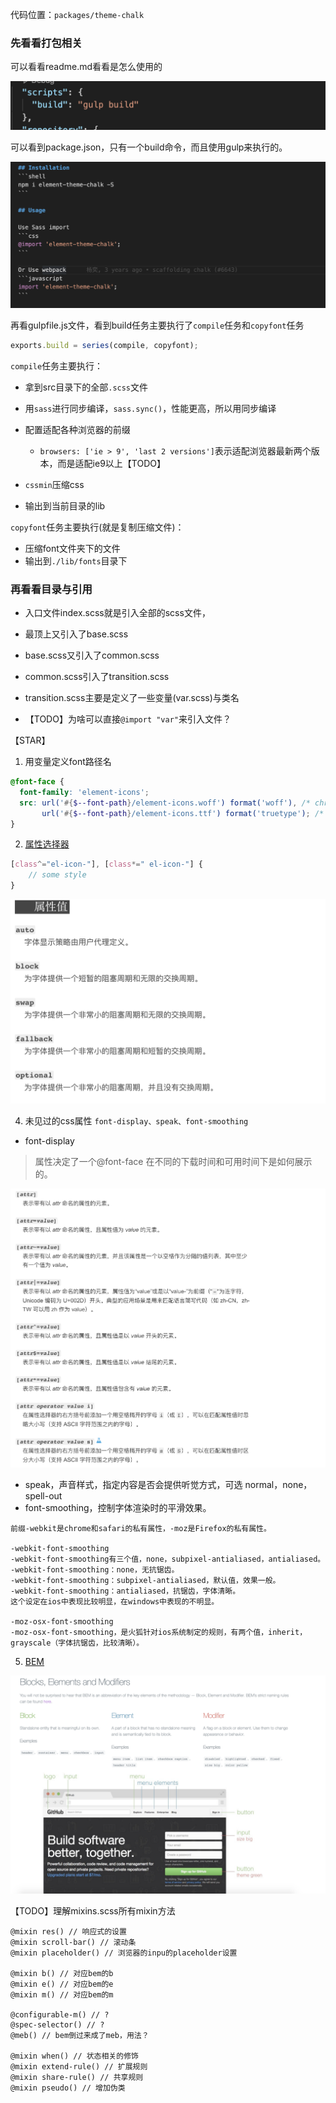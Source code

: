 代码位置：`packages/theme-chalk`

### 先看看打包相关

可以看看readme.md看看是怎么使用的

![image-20200906170232600](https://raw.githubusercontent.com/Charming2015/picture-hosting/master/img/20200915153857.png)

可以看到package.json，只有一个build命令，而且使用gulp来执行的。

![image-20200906170216211](https://raw.githubusercontent.com/Charming2015/picture-hosting/master/img/20200915153858.png)

再看gulpfile.js文件，看到build任务主要执行了`compile`任务和`copyfont`任务

```js
exports.build = series(compile, copyfont);
```

`compile`任务主要执行：

- 拿到src目录下的全部`.scss`文件
- 用`sass`进行同步编译，`sass.sync()`，性能更高，所以用同步编译
- 配置适配各种浏览器的前缀
  - `browsers: ['ie > 9', 'last 2 versions']`表示适配浏览器最新两个版本，而是适配ie9以上【TODO】

- `cssmin`压缩css
- 输出到当前目录的lib

`copyfont`任务主要执行(就是复制压缩文件)：

- 压缩font文件夹下的文件
- 输出到`./lib/fonts`目录下

### 再看看目录与引用

- 入口文件index.scss就是引入全部的scss文件，

- 最顶上又引入了base.scss

- base.scss又引入了common.scss
- common.scss引入了transition.scss
- transition.scss主要是定义了一些变量(var.scss)与类名
- 【TODO】为啥可以直接`@import "var"`来引入文件？



【STAR】

1. 用变量定义font路径名

```scss
@font-face {
  font-family: 'element-icons';
  src: url('#{$--font-path}/element-icons.woff') format('woff'), /* chrome, firefox */
       url('#{$--font-path}/element-icons.ttf') format('truetype'); /* chrome, firefox, opera, Safari, Android, iOS 4.2+*/
}
```

2. [属性选择器](https://developer.mozilla.org/zh-CN/docs/Web/CSS/Attribute_selectors)

```scss
[class^="el-icon-"], [class*=" el-icon-"] {
	// some style
}
```

![image-20200906175918147](https://raw.githubusercontent.com/Charming2015/picture-hosting/master/img/20200915153859.png)

4. 未见过的css属性 `font-display、speak、font-smoothing`

- font-display

> 属性决定了一个@font-face 在不同的下载时间和可用时间下是如何展示的。

![image-20200906182038719](https://raw.githubusercontent.com/Charming2015/picture-hosting/master/img/20200915153900.png)

- speak，声音样式，指定内容是否会提供听觉方式，可选 normal，none，spell-out
- font-smoothing，控制字体渲染时的平滑效果。

```
前缀-webkit是chrome和safari的私有属性，-moz是Firefox的私有属性。

-webkit-font-smoothing
-webkit-font-smoothing有三个值，none，subpixel-antialiased，antialiased。
-webkit-font-smoothing：none，无抗锯齿。
-webkit-font-smoothing：subpixel-antialiased，默认值，效果一般。
-webkit-font-smoothing：antialiased，抗锯齿，字体清晰。
这个设定在ios中表现比较明显，在windows中表现的不明显。

-moz-osx-font-smoothing
-moz-osx-font-smoothing，是火狐针对ios系统制定的规则，有两个值，inherit，grayscale（字体抗锯齿，比较清晰）。
```

5. [BEM](http://getbem.com/introduction/)

![image-20200907211616727](https://raw.githubusercontent.com/Charming2015/picture-hosting/master/img/20200915153901.png)



【TODO】理解mixins.scss所有mixin方法

```
@mixin res() // 响应式的设置
@mixin scroll-bar() // 滚动条
@mixin placeholder() // 浏览器的inpu的placeholder设置

@mixin b() // 对应bem的b
@mixin e() // 对应bem的e
@mixin m() // 对应bem的m

@configurable-m() // ?
@spec-selector() // ?
@meb() // bem倒过来成了meb，用法？

@mixin when() // 状态相关的修饰
@mixin extend-rule() // 扩展规则
@mixin share-rule() // 共享规则
@mixin pseudo() // 增加伪类
```

